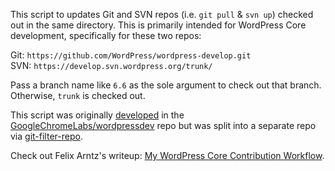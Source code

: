 This script to updates Git and SVN repos (i.e. `git pull` & `svn up`) checked out in the same directory. This is primarily intended for WordPress Core development, specifically for these two repos:

Git: `https://github.com/WordPress/wordpress-develop.git`  
SVN: `https://develop.svn.wordpress.org/trunk/`

Pass a branch name like `6.6` as the sole argument to check out that branch. Otherwise, `trunk` is checked out.

This script was originally [developed](https://github.com/GoogleChromeLabs/wordpressdev/blob/master/bin/svn-git-up) in the [GoogleChromeLabs/wordpressdev](https://github.com/GoogleChromeLabs/wordpressdev) repo but was split into a separate repo via [git-filter-repo](https://github.com/newren/git-filter-repo).

Check out Felix Arntz's writeup: [My WordPress Core Contribution Workflow](https://felix-arntz.me/blog/my-wordpress-core-contribution-workflow/).
